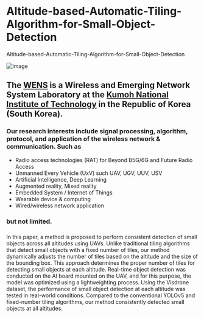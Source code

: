 # Altitude-based-Automatic-Tiling-Algorithm-for-Small-Object-Detection
Altitude-based-Automatic-Tiling-Algorithm-for-Small-Object-Detection

![image](\C:\Users\user\Downloads\Logo_for_Git_trans.png)
<!-- change the link of the logo which on your repo. -->

## The [WENS](https://wens.kumoh.ac.kr/) is a  Wireless and Emerging Network System Laboratory at the [Kumoh National Institute of Technology](https://eng.kumoh.ac.kr/) in the Republic of Korea (South Korea). 

### Our research interests include signal processing, algorithm, protocol, and application of the wireless network & communication. Such as 
* Radio access technologies (RAT) for Beyond B5G/6G and Future Radio Access
* Unmanned Every Vehicle (UxV) such UAV, UGV, UUV, USV 
* Artificial Intelligence, Deep Learning  
* Augmented reality, Mixed reality 
* Embedded System / Internet of Things
* Wearable device & computing
* Wired/wireless network application   
### but not limited.

### <!-- Note here the introduce of the repo or docker image. -->

In this paper, a method is proposed to perform consistent detection of small objects across all altitudes using UAVs. Unlike traditional tiling algorithms that detect small objects with a fixed number of tiles, our method dynamically adjusts the number of tiles based on the altitude and the size of the bounding box. This approach determines the proper number of tiles for detecting small objects at each altitude. Real-time object detection was conducted on the AI board mounted on the UAV, and for this purpose, the model was optimized using a lightweighting process. Using the Visdrone dataset, the performance of small object detection at each altitude was tested in real-world conditions. Compared to the conventional YOLOv5 and fixed-number tiling algorithms, our method consistently detected small objects at all altitudes.
